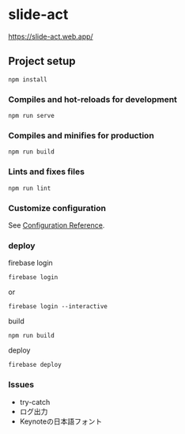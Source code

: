 # slide-act

https://slide-act.web.app/

## Project setup
```
npm install
```

### Compiles and hot-reloads for development
```
npm run serve
```

### Compiles and minifies for production
```
npm run build
```

### Lints and fixes files
```
npm run lint
```

### Customize configuration
See [Configuration Reference](https://cli.vuejs.org/config/).

### deploy
firebase login
```
firebase login
```
or
```
firebase login --interactive
```

build
```
npm run build
```
deploy
```
firebase deploy
```
### Issues
- try-catch
- ログ出力
- Keynoteの日本語フォント
